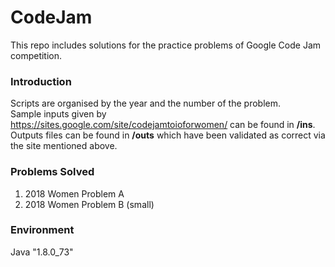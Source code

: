 # CodeJam

This repo includes solutions for the practice problems of Google Code Jam competition.  

### Introduction
Scripts are organised by the year and the number of the problem.  
Sample inputs given by <https://sites.google.com/site/codejamtoioforwomen/> can be found in **/ins**.  
Outputs files can be found in **/outs** which have been validated as correct via the site mentioned above.

### Problems Solved
1. 2018 Women Problem A
2. 2018 Women Problem B (small)

### Environment
Java "1.8.0_73"
